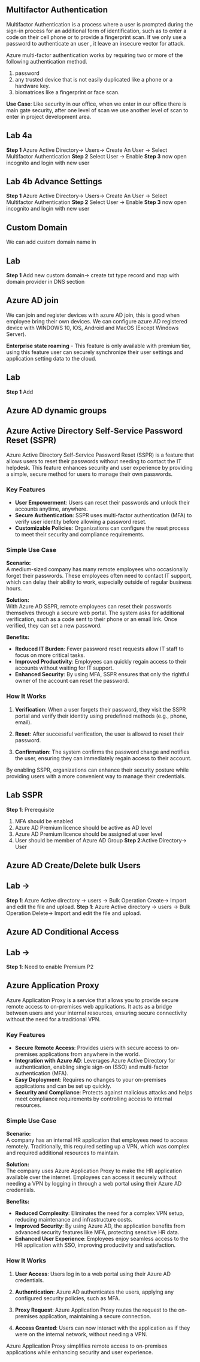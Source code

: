 
## Multifactor Authentication
Multifactor Authentication is a process where a user is prompted during the sign-in process for an additional form of identification, such as to enter a code on their cell phone or to provide a fingerprint scan.
If we only use a password to authenticate an user , it leave an insecure vector for attack.

Azure multi-factor authentication works by requiring two or more of the following authentication method. 
1) password
2) any trusted device that is not easily duplicated like a phone or a hardware key.
3) biomatrices like a fingerprint or face scan.

**Use Case**: Like security in our office, when we enter in our office there is main gate security, after one level of scan we use another level of scan to enter in project development area.

## Lab 4a
**Step 1** Azure Active Directory-> Users-> Create An User -> Select Multifactor Authentication
**Step 2** Select User -> Enable
**Step 3** now open incognito and login with new user

## Lab 4b Advance Settings
**Step 1** Azure Active Directory-> Users-> Create An User -> Select Multifactor Authentication
**Step 2** Select User -> Enable
**Step 3** now open incognito and login with new user

## Custom Domain
We can add custom domain name in 
## Lab 
**Step 1** Add new custom domain-> create txt type record and map with domain provider in DNS section


## Azure AD join
We can join and register devices with azure AD join, this is good when employee bring their own devices.
We can configure azure AD registered device with WINDOWS 10, IOS, Android and MacOS (Except Windows Server).

**Enterprise state roaming** - This feature is only available with premium tier, using this feature user can securely synchronize their user settings and application setting data to the cloud.
## Lab 
**Step 1** Add 

## Azure AD dynamic groups

## Azure Active Directory Self-Service Password Reset (SSPR)

Azure Active Directory Self-Service Password Reset (SSPR) is a feature that allows users to reset their passwords without needing to contact the IT helpdesk. This feature enhances security and user experience by providing a simple, secure method for users to manage their own passwords.

### Key Features

- **User Empowerment**: Users can reset their passwords and unlock their accounts anytime, anywhere.
- **Secure Authentication**: SSPR uses multi-factor authentication (MFA) to verify user identity before allowing a password reset.
- **Customizable Policies**: Organizations can configure the reset process to meet their security and compliance requirements.

### Simple Use Case

**Scenario:**  
A medium-sized company has many remote employees who occasionally forget their passwords. These employees often need to contact IT support, which can delay their ability to work, especially outside of regular business hours.

**Solution:**  
With Azure AD SSPR, remote employees can reset their passwords themselves through a secure web portal. The system asks for additional verification, such as a code sent to their phone or an email link. Once verified, they can set a new password.

**Benefits:**

- **Reduced IT Burden**: Fewer password reset requests allow IT staff to focus on more critical tasks.
- **Improved Productivity**: Employees can quickly regain access to their accounts without waiting for IT support.
- **Enhanced Security**: By using MFA, SSPR ensures that only the rightful owner of the account can reset the password.

### How It Works

1. **Verification**: When a user forgets their password, they visit the SSPR portal and verify their identity using predefined methods (e.g., phone, email).
   
2. **Reset**: After successful verification, the user is allowed to reset their password.

3. **Confirmation**: The system confirms the password change and notifies the user, ensuring they can immediately regain access to their account.

By enabling SSPR, organizations can enhance their security posture while providing users with a more convenient way to manage their credentials.

## Lab SSPR
**Step 1**: Prerequisite
1) MFA should be enabled
2) Azure AD Premium licence should be active as AD level
3) Azure AD Premium licence should be assigned at user level
4) User should be member of Azure AD Group
**Step 2**:Active Directory-> User


## Azure AD Create/Delete bulk Users
## Lab ->
**Step 1**: Azure Active directory -> users -> Bulk Operation Create-> Import and edit the file and upload.
**Step 1**: Azure Active directory -> users -> Bulk Operation Delete-> Import and edit the file and upload.


## Azure AD Conditional Access
## Lab ->
**Step 1**: Need to enable Premium P2


## Azure Application Proxy

Azure Application Proxy is a service that allows you to provide secure remote access to on-premises web applications. It acts as a bridge between users and your internal resources, ensuring secure connectivity without the need for a traditional VPN.

### Key Features

- **Secure Remote Access**: Provides users with secure access to on-premises applications from anywhere in the world.
- **Integration with Azure AD**: Leverages Azure Active Directory for authentication, enabling single sign-on (SSO) and multi-factor authentication (MFA).
- **Easy Deployment**: Requires no changes to your on-premises applications and can be set up quickly.
- **Security and Compliance**: Protects against malicious attacks and helps meet compliance requirements by controlling access to internal resources.

### Simple Use Case

**Scenario:**  
A company has an internal HR application that employees need to access remotely. Traditionally, this required setting up a VPN, which was complex and required additional resources to maintain.

**Solution:**  
The company uses Azure Application Proxy to make the HR application available over the internet. Employees can access it securely without needing a VPN by logging in through a web portal using their Azure AD credentials.

**Benefits:**

- **Reduced Complexity**: Eliminates the need for a complex VPN setup, reducing maintenance and infrastructure costs.
- **Improved Security**: By using Azure AD, the application benefits from advanced security features like MFA, protecting sensitive HR data.
- **Enhanced User Experience**: Employees enjoy seamless access to the HR application with SSO, improving productivity and satisfaction.

### How It Works

1. **User Access**: Users log in to a web portal using their Azure AD credentials.
   
2. **Authentication**: Azure AD authenticates the users, applying any configured security policies, such as MFA.

3. **Proxy Request**: Azure Application Proxy routes the request to the on-premises application, maintaining a secure connection.

4. **Access Granted**: Users can now interact with the application as if they were on the internal network, without needing a VPN.

Azure Application Proxy simplifies remote access to on-premises applications while enhancing security and user experience.